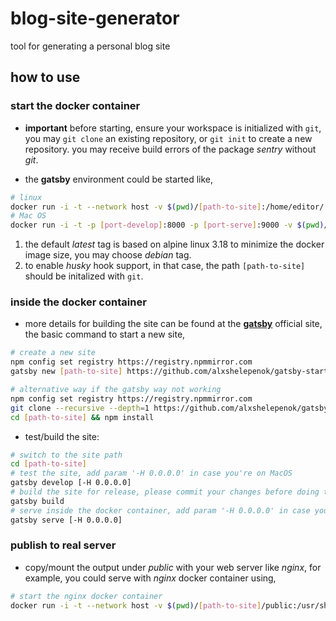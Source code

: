 # blog-site-generator
tool for generating a personal blog site

## how to use

### start the docker container
* **important** before starting, ensure your workspace is initialized with `git`, you may `git clone` an existing repository, or `git init` to create a new repository. you may receive build errors of the package *sentry* without *git*.

* the **gatsby** environment could be started like,
```sh
# linux
docker run -i -t --network host -v $(pwd)/[path-to-site]:/home/editor/[path-to-site] alexxyjiang/blog-site-generator
# Mac OS
docker run -i -t -p [port-develop]:8000 -p [port-serve]:9000 -v $(pwd)/[path-to-site]:/home/editor/[path-to-site] alexxyjiang/blog-site-generator
```
1. the default *latest* tag is based on alpine linux 3.18 to minimize the docker image size, you may choose *debian* tag.
2. to enable *husky* hook support, in that case, the path `[path-to-site]` should be initalized with `git`.

### inside the docker container
* more details for building the site can be found at the [**gatsby**](https://www.gatsbyjs.com/docs/tutorial/) official site, the basic command to start a new site,
```sh
# create a new site
npm config set registry https://registry.npmmirror.com
gatsby new [path-to-site] https://github.com/alxshelepenok/gatsby-starter-lumen

# alternative way if the gatsby way not working
npm config set registry https://registry.npmmirror.com
git clone --recursive --depth=1 https://github.com/alxshelepenok/gatsby-starter-lumen [path-to-site]
cd [path-to-site] && npm install
```

* test/build the site:
```sh
# switch to the site path
cd [path-to-site]
# test the site, add param '-H 0.0.0.0' in case you're on MacOS
gatsby develop [-H 0.0.0.0]
# build the site for release, please commit your changes before doing this
gatsby build
# serve inside the docker container, add param '-H 0.0.0.0' in case you're on MacOS
gatsby serve [-H 0.0.0.0]
```

### publish to real server
* copy/mount the output under *public* with your web server like *nginx*, for example, you could serve with *nginx* docker container using,
```sh
# start the nginx docker container
docker run -i -t --network host -v $(pwd)/[path-to-site]/public:/usr/share/nginx/html nginx:stable
```
